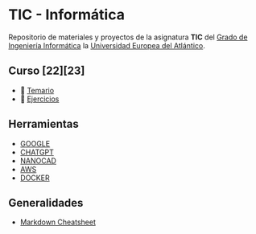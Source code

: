 # TIC - Informática
Repositorio de materiales y proyectos de la asignatura **TIC** del [Grado de Ingeniería Informática](https://www.uneatlantico.es/escuela-politecnica-superior/estudios-grado-oficial-en-ingenieria-informatica) la [Universidad Europea del Atlántico](https://www.uneatlantico.es). 

## Curso [22][23]
* 💊 [Temario](temario/readme.md)
* 🧠 [Ejercicios](ejercicios/readme.md)

## Herramientas
* [GOOGLE](https://workspace.google.com/intl/es)
* [CHATGPT](https://openai.com)
* [NANOCAD](https://nanocad.com)
* [AWS](https://aws.amazon.com/es/education/awseducate)
* [DOCKER](https://www.docker.com)

## Generalidades
* [Markdown Cheatsheet](https://github.com/adam-p/markdown-here/wiki/Markdown-Cheatsheet)
